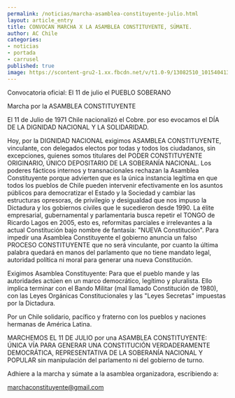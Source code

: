```yaml
---
permalink: /noticias/marcha-asamblea-constituyente-julio.html
layout: article_entry
title: CONVOCAN MARCHA X LA ASAMBLEA CONSTITUYENTE, SÚMATE.
author: AC Chile
categories: 
- noticias
- portada
- carrusel
published: true
image: https://scontent-gru2-1.xx.fbcdn.net/v/t1.0-9/13082510_10154041334036397_8520673714087069236_n.jpg?oh=d885deee99ea3e2b6f4423cbc1cb6e0f&oe=57A56AEB
---
```

Convocatoria oficial: 
El 11 de julio el PUEBLO SOBERANO

Marcha por la ASAMBLEA CONSTITUYENTE

El 11 de Julio de 1971 Chile nacionalizó el Cobre. por eso evocamos el DÍA DE LA DIGNIDAD NACIONAL Y LA SOLIDARIDAD.

Hoy, por la DIGNIDAD NACIONAL exigimos ASAMBLEA CONSTITUYENTE, vinculante, con delegados electos por todas y todos los ciudadanos, sin excepciones, quienes somos titulares del PODER CONSTITUYENTE ORIGINARIO, ÚNICO DEPOSITARIO DE LA SOBERANÍA NACIONAL.
Los poderes fácticos internos y transnacionales rechazan la Asamblea Constituyente porque advierten que es la única instancia legítima en que todos los pueblos de Chile pueden intervenir efectivamente en los asuntos públicos para democratizar el Estado y la Sociedad y cambiar las estructuras opresoras, de privilegio y desigualdad que nos impuso la Dictadura y los gobiernos civiles que le sucedieron desde 1990.
La élite empresarial, gubernamental y parlamentaria busca repetir el TONGO de Ricardo Lagos en 2005, esto es, reformitas parciales e irrelevantes a la actual Constitución bajo nombre de fantasía: "NUEVA Constitución".
Para impedir una Asamblea Constituyente el gobierno anuncia un falso PROCESO CONSTITUYENTE que no será vinculante, por cuanto la última palabra quedará en manos del parlamento que no tiene mandato legal, autoridad política ni moral para generar una nueva Constitución.

Exigimos Asamblea Constituyente:
Para que el pueblo mande y las autoridades actúen en un marco democrático, legítimo y pluralista. Ello implica terminar con el Bando Militar (mal llamado Constitución de 1980), con las Leyes Orgánicas Constitucionales y las "Leyes Secretas" impuestas por la Dictadura.

Por un Chile solidario, pacífico y fraterno con los pueblos y naciones hermanas de América Latina.

MARCHEMOS EL 11 DE JULIO por una ASAMBLEA CONSTITUYENTE: ÚNICA VÍA PARA GENERAR UNA CONSTITUCIÓN VERDADERAMENTE DEMOCRÁTICA, REPRESENTATIVA DE LA SOBERANÍA NACIONAL Y POPULAR sin manipulación del parlamento ni del gobierno de turno.

Adhiere a la marcha y súmate a la asamblea organizadora, escribiendo a:

marchaconstituyente@gmail.com

